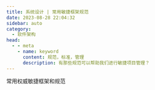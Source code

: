 ```yaml
---
title: 系统设计 | 常用敏捷框架规范
date: 2023-08-28 22:04:32
sidebar: auto
category: 
  - 软件架构
head:
  - - meta
    - name: keyword
      content: 规范，标准，管理
      description: 有那些规范可以帮助我们进行敏捷项目管理？
---
```


常用权威敏捷框架和规范
